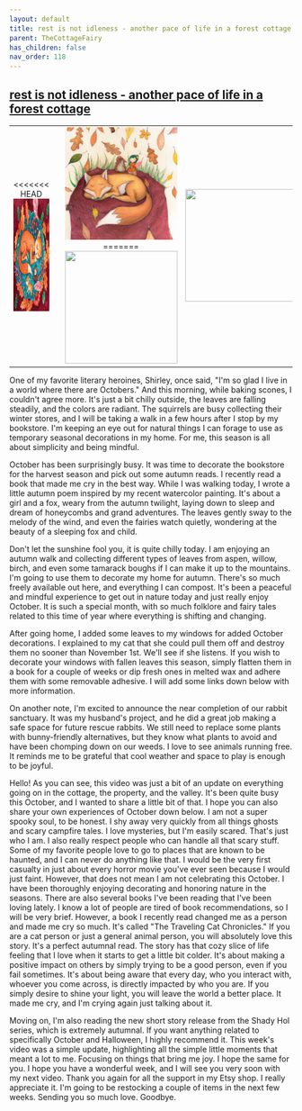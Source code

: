 ```yaml
---
layout: default
title: rest is not idleness - another pace of life in a forest cottage
parent: TheCottageFairy
has_children: false
nav_order: 118
---
```


## [rest is not idleness - another pace of life in a forest cottage](https://www.youtube.com/watch?v=a6JnJog6Xsw)

<div>
<table align="center">
	<tr>
		<td align="center">
<<<<<<< HEAD
			<img src="../../assets/cottage_fairy_ai_generated_photos/rest_is_not_idleness_-_another_pace_of_life_in_a_forest_cottage-[a6JnJog6Xsw]/generated_00.png" height="200" width="200"/>
		</td>
		<td align="center">
			<img src="../../assets/cottage_fairy_ai_generated_photos/rest_is_not_idleness_-_another_pace_of_life_in_a_forest_cottage-[a6JnJog6Xsw]/generated_01.png" height="200" width="200"/>
		</td>
		<td align="center">
			<img src="../../assets/cottage_fairy_ai_generated_photos/rest_is_not_idleness_-_another_pace_of_life_in_a_forest_cottage-[a6JnJog6Xsw]/generated_02.png" height="200" width="200"/>
=======
			<img src="../../posters/rest_is_not_idleness_-_another_pace_of_life_in_a_forest_cottage-[a6JnJog6Xsw]/generated_00.png" height="200" width="200"/>
		</td>
		<td align="center">
			<img src="../../posters/rest_is_not_idleness_-_another_pace_of_life_in_a_forest_cottage-[a6JnJog6Xsw]/generated_01.png" height="200" width="200"/>
		</td>
		<td align="center">
			<img src="../../posters/rest_is_not_idleness_-_another_pace_of_life_in_a_forest_cottage-[a6JnJog6Xsw]/generated_02.png" height="200" width="200"/>
>>>>>>> ffe52613361410ad9d371a0f80e81de4dd24175f
		</td>
	</tr>
</table>
</div>

One of my favorite literary heroines, Shirley, once said, "I'm so glad I live in a world where there are Octobers." And this morning, while baking scones, I couldn't agree more. It's just a bit chilly outside, the leaves are falling steadily, and the colors are radiant. The squirrels are busy collecting their winter stores, and I will be taking a walk in a few hours after I stop by my bookstore. I'm keeping an eye out for natural things I can forage to use as temporary seasonal decorations in my home. For me, this season is all about simplicity and being mindful.

October has been surprisingly busy. It was time to decorate the bookstore for the harvest season and pick out some autumn reads. I recently read a book that made me cry in the best way. While I was walking today, I wrote a little autumn poem inspired by my recent watercolor painting. It's about a girl and a fox, weary from the autumn twilight, laying down to sleep and dream of honeycombs and grand adventures. The leaves gently sway to the melody of the wind, and even the fairies watch quietly, wondering at the beauty of a sleeping fox and child.

Don't let the sunshine fool you, it is quite chilly today. I am enjoying an autumn walk and collecting different types of leaves from aspen, willow, birch, and even some tamarack boughs if I can make it up to the mountains. I'm going to use them to decorate my home for autumn. There's so much freely available out here, and everything I can compost. It's been a peaceful and mindful experience to get out in nature today and just really enjoy October. It is such a special month, with so much folklore and fairy tales related to this time of year where everything is shifting and changing.

After going home, I added some leaves to my windows for added October decorations. I explained to my cat that she could pull them off and destroy them no sooner than November 1st. We'll see if she listens. If you wish to decorate your windows with fallen leaves this season, simply flatten them in a book for a couple of weeks or dip fresh ones in melted wax and adhere them with some removable adhesive. I will add some links down below with more information.

On another note, I'm excited to announce the near completion of our rabbit sanctuary. It was my husband's project, and he did a great job making a safe space for future rescue rabbits. We still need to replace some plants with bunny-friendly alternatives, but they know what plants to avoid and have been chomping down on our weeds. I love to see animals running free. It reminds me to be grateful that cool weather and space to play is enough to be joyful.

Hello! As you can see, this video was just a bit of an update on everything going on in the cottage, the property, and the valley. It's been quite busy this October, and I wanted to share a little bit of that. I hope you can also share your own experiences of October down below. I am not a super spooky soul, to be honest. I shy away very quickly from all things ghosts and scary campfire tales. I love mysteries, but I'm easily scared. That's just who I am. I also really respect people who can handle all that scary stuff. Some of my favorite people love to go to places that are known to be haunted, and I can never do anything like that. I would be the very first casualty in just about every horror movie you've ever seen because I would just faint. However, that does not mean I am not celebrating this October. I have been thoroughly enjoying decorating and honoring nature in the seasons. There are also several books I've been reading that I've been loving lately. I know a lot of people are tired of book recommendations, so I will be very brief. However, a book I recently read changed me as a person and made me cry so much. It's called "The Traveling Cat Chronicles." If you are a cat person or just a general animal person, you will absolutely love this story. It's a perfect autumnal read. The story has that cozy slice of life feeling that I love when it starts to get a little bit colder. It's about making a positive impact on others by simply trying to be a good person, even if you fail sometimes. It's about being aware that every day, who you interact with, whoever you come across, is directly impacted by who you are. If you simply desire to shine your light, you will leave the world a better place. It made me cry, and I'm crying again just talking about it.

Moving on, I'm also reading the new short story release from the Shady Hol series, which is extremely autumnal. If you want anything related to specifically October and Halloween, I highly recommend it. This week's video was a simple update, highlighting all the simple little moments that meant a lot to me. Focusing on things that bring me joy. I hope the same for you. I hope you have a wonderful week, and I will see you very soon with my next video. Thank you again for all the support in my Etsy shop. I really appreciate it. I'm going to be restocking a couple of items in the next few weeks. Sending you so much love. Goodbye.